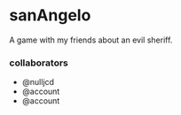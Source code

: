 # sanAngelo
A game with my friends about an evil sheriff.

### collaborators
- @nulljcd
- @account
- @account
